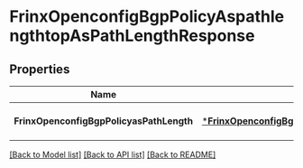 # FrinxOpenconfigBgpPolicyAspathlengthtopAsPathLengthResponse

## Properties
Name | Type | Description | Notes
------------ | ------------- | ------------- | -------------
**FrinxOpenconfigBgpPolicyasPathLength** | [***FrinxOpenconfigBgpPolicyAspathlengthtopAsPathLength**](frinx.openconfig.bgp.policy.aspathlengthtop.AsPathLength.md) |  | [optional] [default to null]

[[Back to Model list]](../README.md#documentation-for-models) [[Back to API list]](../README.md#documentation-for-api-endpoints) [[Back to README]](../README.md)


